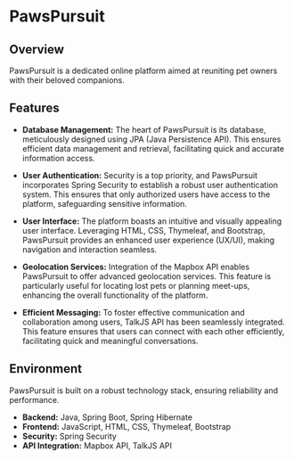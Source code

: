 # PawsPursuit

## Overview

PawsPursuit is a dedicated online platform aimed at reuniting pet owners with their beloved companions.

## Features

- **Database Management:** The heart of PawsPursuit is its database, meticulously designed using JPA (Java Persistence API). This ensures efficient data management and retrieval, facilitating quick and accurate information access.

- **User Authentication:** Security is a top priority, and PawsPursuit incorporates Spring Security to establish a robust user authentication system. This ensures that only authorized users have access to the platform, safeguarding sensitive information.

- **User Interface:** The platform boasts an intuitive and visually appealing user interface. Leveraging HTML, CSS, Thymeleaf, and Bootstrap, PawsPursuit provides an enhanced user experience (UX/UI), making navigation and interaction seamless.

- **Geolocation Services:** Integration of the Mapbox API enables PawsPursuit to offer advanced geolocation services. This feature is particularly useful for locating lost pets or planning meet-ups, enhancing the overall functionality of the platform.

- **Efficient Messaging:** To foster effective communication and collaboration among users, TalkJS API has been seamlessly integrated. This feature ensures that users can connect with each other efficiently, facilitating quick and meaningful conversations.

## Environment

PawsPursuit is built on a robust technology stack, ensuring reliability and performance.

- **Backend:** Java, Spring Boot, Spring Hibernate
- **Frontend:** JavaScript, HTML, CSS, Thymeleaf, Bootstrap
- **Security:** Spring Security
- **API Integration:** Mapbox API, TalkJS API
